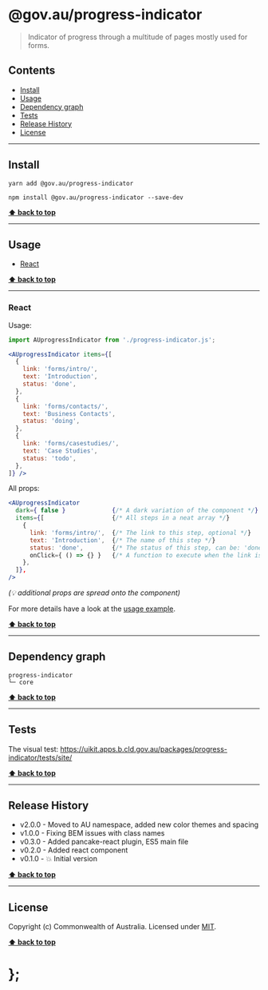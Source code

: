 @gov.au/progress-indicator
============

> Indicator of progress through a multitude of pages mostly used for forms.


## Contents

* [Install](#install)
* [Usage](#usage)
* [Dependency graph](#dependency-graph)
* [Tests](#tests)
* [Release History](#release-history)
* [License](#license)


----------------------------------------------------------------------------------------------------------------------------------------------------------------


## Install


```shell
yarn add @gov.au/progress-indicator
```

```shell
npm install @gov.au/progress-indicator --save-dev
```


**[⬆ back to top](#contents)**


----------------------------------------------------------------------------------------------------------------------------------------------------------------


## Usage


* [React](#react)


**[⬆ back to top](#contents)**


----------------------------------------------------------------------------------------------------------------------------------------------------------------


### React

Usage:

```jsx
import AUprogressIndicator from './progress-indicator.js';

<AUprogressIndicator items={[
  {
    link: 'forms/intro/',
    text: 'Introduction',
    status: 'done',
  },
  {
    link: 'forms/contacts/',
    text: 'Business Contacts',
    status: 'doing',
  },
  {
    link: 'forms/casestudies/',
    text: 'Case Studies',
    status: 'todo',
  },
]} />
```

All props:

```jsx
<AUprogressIndicator
  dark={ false }             {/* A dark variation of the component */}
  items={[                   {/* All steps in a neat array */}
    {
      link: 'forms/intro/',  {/* The link to this step, optional */}
      text: 'Introduction',  {/* The name of this step */}
      status: 'done',        {/* The status of this step, can be: 'done', 'doing', 'todo' */}
      onClick={ () => {} }   {/* A function to execute when the link is clicked, optional */}
    },
  ]},
/>
```
_(💡 additional props are spread onto the component)_

For more details have a look at the [usage example](https://github.com/govau/uikit/tree/master/packages/progress-indicator/tests/react/index.js).


**[⬆ back to top](#contents)**


----------------------------------------------------------------------------------------------------------------------------------------------------------------


## Dependency graph

```shell
progress-indicator
└─ core
```


**[⬆ back to top](#contents)**


----------------------------------------------------------------------------------------------------------------------------------------------------------------


## Tests

The visual test: https://uikit.apps.b.cld.gov.au/packages/progress-indicator/tests/site/


**[⬆ back to top](#contents)**


----------------------------------------------------------------------------------------------------------------------------------------------------------------


## Release History

* v2.0.0 - Moved to AU namespace, added new color themes and spacing
* v1.0.0 - Fixing BEM issues with class names
* v0.3.0 - Added pancake-react plugin, ES5 main file
* v0.2.0 - Added react component
* v0.1.0 - 💥 Initial version


**[⬆ back to top](#contents)**


----------------------------------------------------------------------------------------------------------------------------------------------------------------


## License

Copyright (c) Commonwealth of Australia.
Licensed under [MIT](https://raw.githubusercontent.com/govau/uikit/packages/core/master/LICENSE).


**[⬆ back to top](#contents)**

# };
